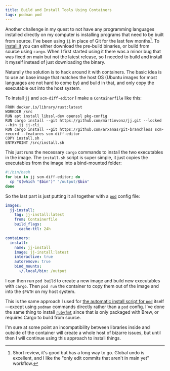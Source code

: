 ```yaml
---
title: Build and Install Tools Using Containers
tags: podman pod
---
```


Another challenge in my quest to not have any programming languages installed directly on my computer is installing programs that need to be built from source. I've been using [`jj`](https://github.com/martinvonz/jj) in place of Git for the last few months[^jj-review]. To [install it](https://martinvonz.github.io/jj/v0.12.0/install-and-setup/) you can either download the pre-build binaries, or build from source using `cargo`. When I first started using it there was a minor bug that was fixed on main but not the latest release, so I needed to build and install it myself instead of just downloading the binary.

[^jj-review]: Short review, it's good but has a long way to go. Global undo is excellent, and I like the "only edit commits that aren't in main yet" workflow.

Naturally the solution is to hack around it with containers. The basic idea is to use an base image that matches the host OS (Ubuntu images for most languages are not hard to come by) and build in that, and only copy the executable out into the host system.

To install `jj` and `scm-diff-editor` I make a `Containerfile` like this:

```
FROM docker.io/library/rust:latest
WORKDIR /src
RUN apt install libssl-dev openssl pkg-config
RUN cargo install --git https://github.com/martinvonz/jj.git --locked --bin jj jj-cli
RUN cargo install --git https://github.com/arxanas/git-branchless scm-record --features scm-diff-editor
COPY install.sh .
ENTRYPOINT /src/install.sh
```

This just runs the necessary `cargo` commands to install the two executables in the image. The `install.sh` script is super simple, it just copies the executables from the image into a bind-mounted folder:

```bash
#!/bin/bash
for bin in jj scm-diff-editor; do
  cp "$(which "$bin")" "/output/$bin"
done
```

So the last part is just putting it all together with a [`pod`](https://pod.willhbr.net) config file:

```yaml
images:
  jj-install:
    tag: jj-install:latest
    from: Containerfile
    build_flags:
      cache-ttl: 24h

containers:
  install:
    name: jj-install
    image: jj-install:latest
    interactive: true
    autoremove: true
    bind_mounts:
      ~/.local/bin: /output
```

I can then run `pod build` to create a new image and build new executables with `cargo`. Then `pod run` the container to copy them out of the image and into the `$PATH` on my host system.

This is the same approach I used for [the automatic install script for `pod`](https://github.com/willhbr/pod/blob/main/install.sh) itself—except using `podman` commands directly rather than a `pod` config. I've done the same thing to install [`rubyfmt`](https://github.com/fables-tales/rubyfmt) since that is only packaged with Brew, or requires Cargo to build from source.

I'm sure at some point an incompatibility between libraries inside and outside of the container will create a whole host of bizarre issues, but until then I will continue using this approach to install things.
